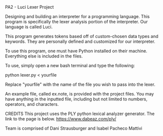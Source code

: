 PA2 - Luci Lexer Project

Designing and building an interpreter for a programming language. This program is specifically the lexer analysis portion of the interpreter. Our language is called Luci.

This program generates tokens based off of custom-chosen data types and keywords. They are personally defined and customized for our interpreter.

To use this program, one must have Python installed on their machine. Everything else is included in the files.

To use, simply open a new bash terminal and type the following:

python lexer.py < yourfile

Replace "yourfile" with the name of the file you wish to pass into the lexer.

An example file, called ex.note, is provided with the project files.
You may have anything in the inputted file, including but not limited to numbers, operators, and characters.

CREDITS
This project uses the PLY python lexical analyzer generator. The link to the page is below.
https://www.dabeaz.com/ply/

Team is comprised of Dani Strausburger and Isabel Pacheco Mattivi